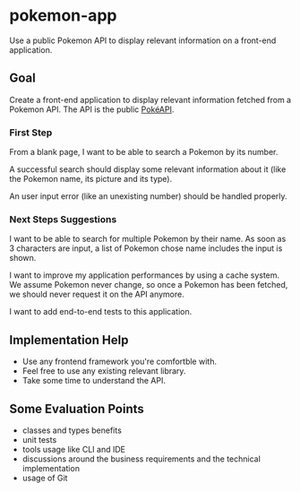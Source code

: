# pokemon-app

Use a public Pokemon API to display relevant information on a front-end application.

## Goal

Create a front-end application to display relevant information fetched from a Pokemon API. The API is the public [PokéAPI](https://pokeapi.co/).

### First Step

From a blank page, I want to be able to search a Pokemon by its number.

A successful search should display some relevant information about it (like the Pokemon name, its picture and its type).

An user input error (like an unexisting number) should be handled properly.

### Next Steps Suggestions

I want to be able to search for multiple Pokemon by their name. As soon as 3 characters are input, a list of Pokemon chose name includes the input is shown.

I want to improve my application performances by using a cache system. We assume Pokemon never change, so once a Pokemon has been fetched, we should never request it on the API anymore.

I want to add end-to-end tests to this application.

## Implementation Help

- Use any frontend framework you're comfortble with.
- Feel free to use any existing relevant library.
- Take some time to understand the API.

## Some Evaluation Points

- classes and types benefits
- unit tests
- tools usage like CLI and IDE
- discussions around the business requirements and the technical implementation
- usage of Git
